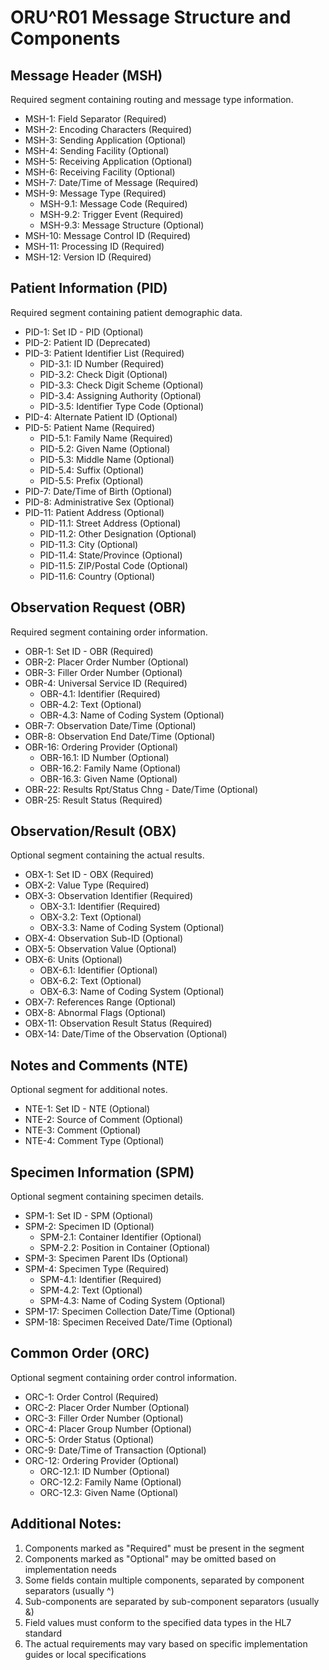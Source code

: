 # ORU^R01 Message Structure and Components

## Message Header (MSH)
Required segment containing routing and message type information.
- MSH-1: Field Separator (Required)
- MSH-2: Encoding Characters (Required)
- MSH-3: Sending Application (Optional)
- MSH-4: Sending Facility (Optional)
- MSH-5: Receiving Application (Optional)
- MSH-6: Receiving Facility (Optional)
- MSH-7: Date/Time of Message (Required)
- MSH-9: Message Type (Required)
  - MSH-9.1: Message Code (Required)
  - MSH-9.2: Trigger Event (Required)
  - MSH-9.3: Message Structure (Optional)
- MSH-10: Message Control ID (Required)
- MSH-11: Processing ID (Required)
- MSH-12: Version ID (Required)

## Patient Information (PID)
Required segment containing patient demographic data.
- PID-1: Set ID - PID (Optional)
- PID-2: Patient ID (Deprecated)
- PID-3: Patient Identifier List (Required)
  - PID-3.1: ID Number (Required)
  - PID-3.2: Check Digit (Optional)
  - PID-3.3: Check Digit Scheme (Optional)
  - PID-3.4: Assigning Authority (Optional)
  - PID-3.5: Identifier Type Code (Optional)
- PID-4: Alternate Patient ID (Optional)
- PID-5: Patient Name (Required)
  - PID-5.1: Family Name (Required)
  - PID-5.2: Given Name (Optional)
  - PID-5.3: Middle Name (Optional)
  - PID-5.4: Suffix (Optional)
  - PID-5.5: Prefix (Optional)
- PID-7: Date/Time of Birth (Optional)
- PID-8: Administrative Sex (Optional)
- PID-11: Patient Address (Optional)
  - PID-11.1: Street Address (Optional)
  - PID-11.2: Other Designation (Optional)
  - PID-11.3: City (Optional)
  - PID-11.4: State/Province (Optional)
  - PID-11.5: ZIP/Postal Code (Optional)
  - PID-11.6: Country (Optional)

## Observation Request (OBR)
Required segment containing order information.
- OBR-1: Set ID - OBR (Required)
- OBR-2: Placer Order Number (Optional)
- OBR-3: Filler Order Number (Optional)
- OBR-4: Universal Service ID (Required)
  - OBR-4.1: Identifier (Required)
  - OBR-4.2: Text (Optional)
  - OBR-4.3: Name of Coding System (Optional)
- OBR-7: Observation Date/Time (Optional)
- OBR-8: Observation End Date/Time (Optional)
- OBR-16: Ordering Provider (Optional)
  - OBR-16.1: ID Number (Optional)
  - OBR-16.2: Family Name (Optional)
  - OBR-16.3: Given Name (Optional)
- OBR-22: Results Rpt/Status Chng - Date/Time (Optional)
- OBR-25: Result Status (Required)

## Observation/Result (OBX)
Optional segment containing the actual results.
- OBX-1: Set ID - OBX (Required)
- OBX-2: Value Type (Required)
- OBX-3: Observation Identifier (Required)
  - OBX-3.1: Identifier (Required)
  - OBX-3.2: Text (Optional)
  - OBX-3.3: Name of Coding System (Optional)
- OBX-4: Observation Sub-ID (Optional)
- OBX-5: Observation Value (Optional)
- OBX-6: Units (Optional)
  - OBX-6.1: Identifier (Optional)
  - OBX-6.2: Text (Optional)
  - OBX-6.3: Name of Coding System (Optional)
- OBX-7: References Range (Optional)
- OBX-8: Abnormal Flags (Optional)
- OBX-11: Observation Result Status (Required)
- OBX-14: Date/Time of the Observation (Optional)

## Notes and Comments (NTE)
Optional segment for additional notes.
- NTE-1: Set ID - NTE (Optional)
- NTE-2: Source of Comment (Optional)
- NTE-3: Comment (Optional)
- NTE-4: Comment Type (Optional)

## Specimen Information (SPM)
Optional segment containing specimen details.
- SPM-1: Set ID - SPM (Optional)
- SPM-2: Specimen ID (Optional)
  - SPM-2.1: Container Identifier (Optional)
  - SPM-2.2: Position in Container (Optional)
- SPM-3: Specimen Parent IDs (Optional)
- SPM-4: Specimen Type (Required)
  - SPM-4.1: Identifier (Required)
  - SPM-4.2: Text (Optional)
  - SPM-4.3: Name of Coding System (Optional)
- SPM-17: Specimen Collection Date/Time (Optional)
- SPM-18: Specimen Received Date/Time (Optional)

## Common Order (ORC)
Optional segment containing order control information.
- ORC-1: Order Control (Required)
- ORC-2: Placer Order Number (Optional)
- ORC-3: Filler Order Number (Optional)
- ORC-4: Placer Group Number (Optional)
- ORC-5: Order Status (Optional)
- ORC-9: Date/Time of Transaction (Optional)
- ORC-12: Ordering Provider (Optional)
  - ORC-12.1: ID Number (Optional)
  - ORC-12.2: Family Name (Optional)
  - ORC-12.3: Given Name (Optional)

## Additional Notes:
1. Components marked as "Required" must be present in the segment
2. Components marked as "Optional" may be omitted based on implementation needs
3. Some fields contain multiple components, separated by component separators (usually ^)
4. Sub-components are separated by sub-component separators (usually &)
5. Field values must conform to the specified data types in the HL7 standard
6. The actual requirements may vary based on specific implementation guides or local specifications
